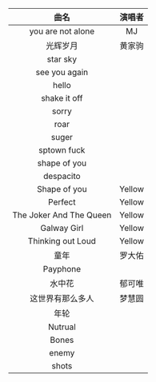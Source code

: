 | 曲名   | 演唱者 |
| :---: | :---: |
|you are not alone|MJ|
|光辉岁月|黄家驹|
|star sky||
|see you again||
|hello||
|shake it off||
|sorry||
|roar||
|suger||
|sptown fuck||
|shape of you||
|despacito||
|Shape of you| Yellow|
|Perfect|Yellow|
|The Joker And The Queen|Yellow|
|Galway Girl|Yellow|
|Thinking out Loud|Yellow|
|童年|罗大佑|
|Payphone||
|水中花|郁可唯|
|这世界有那么多人|梦慧圆|
|年轮||
|Nutrual||
|Bones||
|enemy||
|shots||